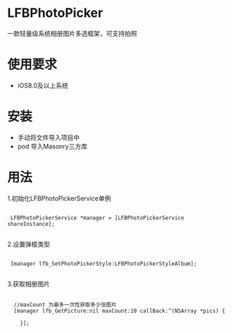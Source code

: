# LFBPhotoPicker
一款轻量级系统相册图片多选框架，可支持拍照


# 使用要求
* iOS8.0及以上系统


# 安装

* 手动将文件导入项目中
* pod 导入Masonry三方库

# 用法

 1.初始化LFBPhotoPickerService单例
 
 <pre><code>
 LFBPhotoPickerService *manager = [LFBPhotoPickerService shareInstance];
 </code></pre>
 
 2.设置弹框类型
 
 <pre><code>
 [manager lfb_SetPhotoPickerStyle:LFBPhotoPickerStyleAlbum];
 </code></pre>
 
 3.获取相册图片
 
  <pre><code>
  //maxCount 为最多一次性获取多少张图片
  [manager lfb_GetPicture:nil maxCount:10 callBack:^(NSArray *pics) {
        
    }];
 </code></pre>
 
